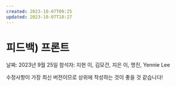 ```yaml
---
created: 2023-10-07T09:25
updated: 2023-10-07T18:27
---
```

# 피드백) 프론트

날짜: 2023년 9월 25일
참석자: 지현 이, 김모건, 지은 이, 명진, Yennie Lee

수정사항이 가장 최신 버전이므로 상위에 작성하는 것이 좋을 것 같습니다!